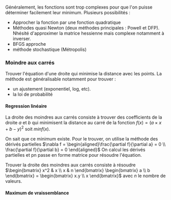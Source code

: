### 

Généralement, les fonctions sont trop complexes pour que l'on puisse déterminer facilement leur minimum. Plusieurs possibilités :

* Approcher la fonction par une fonction quadratique
* Méthodes quasi Newton (deux méthodes principales : Powell et DFP). Nhésité d'approximer la matrice hessienne mais complexe notamment à inverser.
* BFGS approche 
* méthode stochastique (Métropolis)

### Moindre aux carrés

Trouver l'équation d'une droite qui minimise la distance avec les points. La méthode est généralisable notamment pour trouver :

* un ajustement (exponentiel, log, etc).
* la loi de probabilité

#### Regression linéaire

La droite des moindres aux carrés consiste à trouver des coefficients de la droite $a$ et $b$ qui minimisent la distance au carré de la fonction $f(x) = (a \times x + b - y)^{2}$ soit $min f(x)$.

On sait que ce minimum existe. Pour le trouver, on utilise la méthode des dérivés partielles
$\nabla f = \begin{aligned}\frac{\partial f}{\partial a}  = 0 \\ \frac{\partial f}{\partial b}  = 0 \end{aligned}$ On calcul les dérivés partielles et pn passe en forme matrice pour résoudre l'équation.

Trouver la droite des moindres aux carrés consiste à résoudre $\begin{bmatrix} x^2 & x \\ x & n \end{bmatrix} \begin{bmatrix} a \\ b \end{bmatrix} = \begin{bmatrix} x.y \\ x \end{bmatrix}$ avec $n$ le nombre de valeurs.

#### Maximum de vraissemblance

